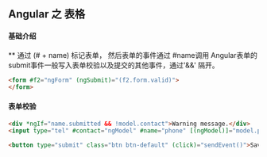 ## Angular 之 **表格**

#### 基础介绍
** 通过 (# + name) 标记表单， 然后表单的事件通过 #name调用
Angular表单的submit事件一般写入表单校验以及提交的其他事件，通过'&&' 隔开。
```markdown
<form #f2="ngForm" (ngSubmit)="(f2.form.valid)">
</form>
```
#### 表单校验
```html
<div *ngIf="name.submitted && !model.contact">Warning message.</div>
<input type="tel" #contact="ngModel" #name="phone" [(ngModel)]="model.phone" [textMask]="{mask: mask}"/>

<button type="submit" class="btn btn-default" (click)="sendEvent()">Save && Sent</button>
```


